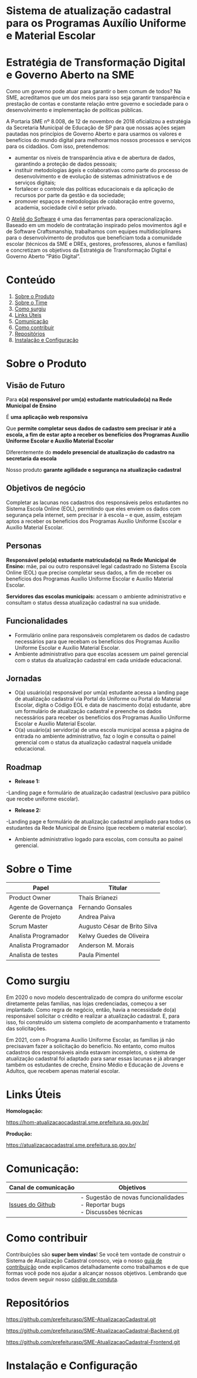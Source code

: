 # Sistema de atualização cadastral para os Programas Auxílio Uniforme e Material Escolar 

# Estratégia de Transformação Digital e Governo Aberto na SME

Como um governo pode atuar para garantir o bem comum de todos? Na SME, acreditamos que um dos meios para isso seja garantir transparência e prestação de contas e constante relação entre governo e sociedade para o desenvolvimento e implementação de políticas públicas. 

A Portaria SME nº 8.008, de 12 de novembro de 2018 oficializou a estratégia da Secretaria Municipal de Educação de SP para que nossas ações sejam pautadas nos princípios de Governo Aberto e para usarmos os valores e benefícios do mundo digital para melhorarmos nossos processos e serviços para os cidadãos. 
Com isso, pretendemos: 
- aumentar os níveis de transparência ativa e de abertura de dados, garantindo a proteção de dados pessoais; 
- instituir metodologias ágeis e colaborativas como parte do processo de desenvolvimento e de evolução de sistemas administrativos e de serviços digitais; 
- fortalecer o controle das políticas educacionais e da aplicação de recursos por parte da gestão e da sociedade; 
- promover espaços e metodologias de colaboração entre governo, academia, sociedade civil e setor privado. 

O [Ateliê do Software](http://forum.govit.prefeitura.sp.gov.br/uploads/default/original/1X/c88a4715eb3f9fc3ceb882c1f6afe9e308805a17.pdf) é uma das ferramentas para operacionalização. Baseado em um modelo de contratação inspirado pelos movimentos ágil e de Software Craftsmanship, trabalhamos com equipes multidisciplinares para o desenvolvimento de produtos que beneficiam toda a comunidade escolar (técnicos da SME e DREs, gestores, professores, alunos e famílias) e concretizam os objetivos da Estratégia de Transformação Digital e Governo Aberto “Pátio Digital”.

# Conteúdo

 1. [Sobre o Produto](#Sobre-o-Produto)
 2. [Sobre o Time](#Sobre-o-Time)
 3. [Como surgiu](#Como-surgiu)
 4. [Links Úteis](#Links-Úteis)
 5. [Comunicação](#Comunicação)
 6. [Como contribuir](#como-contribuir)
 7. [Repositórios](#Repositórios)
 8. [Instalação e Configuração](#Instalação-e-Configuração)
 
# Sobre o Produto

## Visão de Futuro

Para **o(a) responsável por um(a) estudante matriculado(a) na Rede Municipal de Ensino** 

É **uma aplicação web responsiva**

Que **permite completar seus dados de cadastro sem precisar ir até a escola, a fim de estar apto a receber os benefícios dos Programas Auxílio Uniforme Escolar e Auxílio Material Escolar**

Diferentemente do **modelo presencial de atualização do cadastro na secretaria da escola**

Nosso produto **garante agilidade e segurança na atualização cadastral**

## Objetivos de negócio 

Completar as lacunas nos cadastros dos responsáveis pelos estudantes no Sistema Escola Online (EOL), permitindo que eles enviem os dados com segurança pela internet, sem precisar ir à escola – e que, assim, estejam aptos a receber os benefícios dos Programas Auxílio Uniforme Escolar e Auxílio Material Escolar.  

## Personas 

**Responsável pelo(a) estudante matriculado(a) na Rede Municipal de Ensino:** mãe, pai ou outro responsável legal cadastrado no Sistema Escola Online (EOL) que precise completar seus dados, a fim de receber os benefícios dos Programas Auxílio Uniforme Escolar e Auxílio Material Escolar. 

**Servidores das escolas municipais:** acessam o ambiente administrativo e consultam o status dessa atualização cadastral na sua unidade. 

## Funcionalidades 

- Formulário online para responsáveis completarem os dados de cadastro necessários para que recebam os benefícios dos Programas Auxílio Uniforme Escolar e Auxílio Material Escolar. 
- Ambiente administrativo para que escolas acessem um painel gerencial com o status da atualização cadastral em cada unidade educacional.  

## Jornadas 

- O(a) usuário(a) responsável por um(a) estudante acessa a landing page de atualização cadastral via Portal do Uniforme ou Portal do Material Escolar, digita o Código EOL e data de nascimento do(a) estudante, abre um formulário de atualização cadastral e preenche os dados necessários para receber os benefícios dos Programas Auxílio Uniforme Escolar e Auxílio Material Escolar. 
- O(a) usuário(a) servidor(a) de uma escola municipal acessa a página de entrada no ambiente administrativo, faz o login e consulta o painel gerencial com o status da atualização cadastral naquela unidade educacional.  

## Roadmap 

- **Release 1:** 

-Landing page e formulário de atualização cadastral (exclusivo para público que recebe uniforme escolar).  

- **Release 2:** 

-Landing page e formulário de atualização cadastral ampliado para todos os estudantes da Rede Municipal de Ensino (que recebem o material escolar).  
- Ambiente administrativo logado para escolas, com consulta ao painel gerencial. 

# Sobre o Time

<table>
<thead>
<tr>
<th>Papel</th>
<th>Titular</th>
</tr>
</thead>
<tbody>
<tr>
<td>Product Owner</td>
<td>Thaís Brianezi </td>
</tr>
<tr>
<td>Agente de Governança</td>
<td>Fernando Gonsales</td>
</tr>
<tr>
<td>Gerente de Projeto</td>
<td>Andrea Paiva </td>
</tr>
<tr>
<td>Scrum Master</td>
<td>Augusto César de  Brito Silva</td>
</tr>
<tr>
<td>Analista Programador</td>
<td>Kelwy Guedes de Oliveira</td>
</tr>
<tr>
<td>Analista Programador</td>
<td>Anderson M. Morais</td>
</tr>
<tr>
<td>Analista de testes</td>
<td>Paula Pimentel</td>
</tr>
</tbody>
</table>

# Como surgiu 

Em 2020 o novo modelo descentralizado de compra do uniforme escolar diretamente pelas famílias, nas lojas credenciadas, começou a ser implantado. Como regra de negócio, então, havia a necessidade do(a) responsável solicitar o crédito e realizar a atualização cadastral. E, para isso, foi construído um sistema completo de acompanhamento e tratamento das solicitações.   

Em 2021, com o Programa Auxílio Uniforme Escolar, as famílias já não precisavam fazer a solicitação do benefício. No entanto, como muitos cadastros dos responsáveis ainda estavam incompletos, o sistema de atualização cadastral foi adaptado para sanar essas lacunas e já abranger também os estudantes de creche, Ensino Médio e Educação de Jovens e Adultos, que recebem apenas material escolar.  

# Links Úteis 

**Homologação:**

https://hom-atualizacaocadastral.sme.prefeitura.sp.gov.br/  

**Produção:**

https://atualizacaocadastral.sme.prefeitura.sp.gov.br/  

# Comunicação:

| Canal de comunicação | Objetivos |
|----------------------|-----------|
| [Issues do Github](https://github.com/prefeiturasp/SME-AtualizacaoCadastral-Frontend/issues) | - Sugestão de novas funcionalidades<br> - Reportar bugs<br> - Discussões técnicas |

# Como contribuir

Contribuições são **super bem vindas**! Se você tem vontade de construir o Sistema de Atualização Cadastral conosco, veja o nosso [guia de contribuição](./CONTRIBUTING.md) onde explicamos detalhadamente como trabalhamos e de que formas você pode nos ajudar a alcançar nossos objetivos. Lembrando que todos devem seguir  nosso [código de conduta](./CODEOFCONDUCT.md).

# Repositórios 

https://github.com/prefeiturasp/SME-AtualizacaoCadastral.git 

https://github.com/prefeiturasp/SME-AtualizacaoCadastral-Backend.git 

https://github.com/prefeiturasp/SME-AtualizacaoCadastral-Frontend.git 

# Instalação e Configuração


